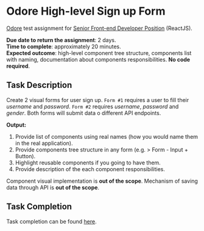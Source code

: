 # Odore High-level Sign up Form

[Odore](https://www.odore.com/) test assignment for [Senior Front-end Developer Position](https://djinni.co/jobs/647860-senior-front-end-dev-react-js-/) (ReactJS).

**Due date to return the assignment**: 2 days.\
**Time to complete**: approximately 20 minutes.\
**Expected outcome**: high-level component tree structure, components list with naming, documentation about components responsibilities. **No code required**.

## Task Description

Create 2 visual forms for user sign up. `Form #1` requires a user to fill their _username_ and _password_. `Form #2` requires _username_, _password_ and _gender_. Both forms will submit data o different API endpoints.

**Output:**

1. Provide list of components using real names (how you would name them in the real application).
1. Provide components tree structure in any form (e.g. > Form - Input + Button).
1. Highlight reusable components if you going to have them.
1. Provide description of the each component responsibilities.

Component visual implementation is **out of the scope**.
Mechanism of saving data through API is **out of the scope**.

## Task Completion

Task completion can be found [here](./completion/index.md).
